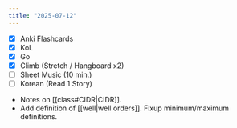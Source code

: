```yaml
---
title: "2025-07-12"
---
```


- [x] Anki Flashcards
- [x] KoL
- [x] Go
- [x] Climb (Stretch / Hangboard x2)
- [ ] Sheet Music (10 min.)
- [ ] Korean (Read 1 Story)

* Notes on [[class#CIDR|CIDR]].
* Add definition of [[well|well orders]]. Fixup minimum/maximum definitions.